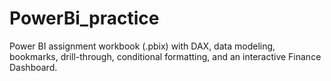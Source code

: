 # PowerBi_practice
Power BI assignment workbook (.pbix) with DAX, data modeling, bookmarks, drill-through, conditional formatting, and an interactive Finance Dashboard.
